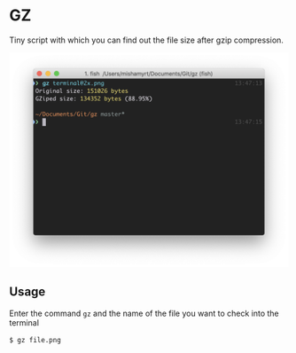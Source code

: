 # GZ
Tiny script with which you can find out the file size after gzip compression.

<p align="center">
<img src="./terminal@2x.png" width="650" height="auto">
</p>

## Usage

Enter the command `gz` and the name of the file you want to check into the terminal

```sh
$ gz file.png
```

